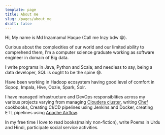 ```yaml
---
template: page
title: About me
slug: /pages/about_me
draft: false
---
```

Hi, My name is Md Inzamamul Haque (Call me Inzy bdw 😁). 

Curious about the complexities of our world and our limited ability to comprehend them, I'm a computer science graduate working as software engineer in domain of Big data.

I write programs in  Java, Python and Scala; and needless to say, being a data developer, SQL is ought to be the spine 😅.

Have been working in Hadoop ecosystem having good level of comfort in Sqoop, Impala, Hive, Oozie, Spark, Solr.

I have managed infrastructure and DevOps responsiblities across my various projects varying from managing [Cloudera cluster](https://www.cloudera.com/products/open-source/apache-hadoop.html),  writing [Chef ](https://learn.chef.io/)cookbooks, Creating CI/CD pipelines using Jenkins and Docker, creating ETL pipelines using [Apache Airflow](https://airflow.apache.org).

In my free time I love to read books(mainly non-fiction), write Poems in Urdu and Hindi, participate social service activities.
